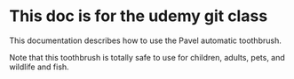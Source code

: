 # This doc is for the udemy git class

This documentation describes how to use the Pavel automatic toothbrush.

Note that this toothbrush is totally safe to use for children, adults, pets, and wildlife and fish.
